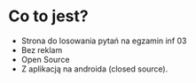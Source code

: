 # Co to jest?
- Strona do losowania pytań na egzamin inf 03
- Bez reklam
- Open Source
- Z aplikacją na androida (closed source).
